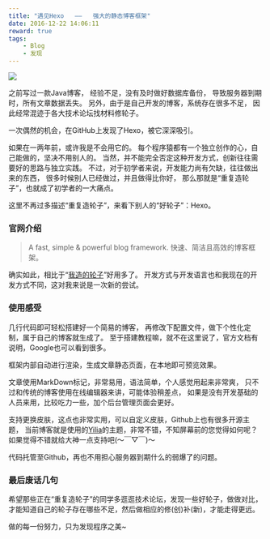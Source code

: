 ```yaml
---
title: "遇见Hexo   ——   强大的静态博客框架"
date: 2016-12-22 14:06:11
reward: true
tags:
	- Blog 
	- 发现
---
```


![](/assets/blogImg/meet-hexo/1.png)

之前写过一款Java博客，
经验不足，没有及时做好数据库备份，
导致服务器到期时，所有文章数据丢失。
另外，由于是自己开发的博客，系统存在很多不足，
因此经常混迹于各大技术论坛找材料修轮子。

一次偶然的机会，在GitHub上发现了Hexo，被它深深吸引。

<!-- more -->

如果在一两年前，或许我是不会用它的。
每个程序猿都有一个独立创作的心，自己能做的，坚决不用别人的。
当然，并不能完全否定这种开发方式，创新往往需要好的思路与独立实践。
不过，对于初学者来说，开发能力尚有欠缺，往往做出来的东西，
很多时候别人已经做过，并且做得比你好，
那么那就是“重复造轮子”，也就成了初学者的一大痛点。

这里不再过多描述“重复造轮子”，来看下别人的“好轮子”：Hexo。

### 官网介绍

> A fast, simple & powerful blog framework.
  快速、简洁且高效的博客框架。

确实如此，相比于“[我造的轮子]”好用多了。
开发方式与开发语言也和我现在的开发方式不同，这对我来说是一次新的尝试。



### 使用感受

几行代码即可轻松搭建好一个简易的博客，
再修改下配置文件，做下个性化定制，属于自己的博客就生成了。
至于搭建教程嘛，就不在这里说了，官方文档有说明，Google也可以看到很多。

框架内部自动进行渲染，生成文章静态页面，在本地即可预览效果。

文章使用MarkDown标记，非常易用，语法简单，个人感觉用起来非常爽，
只不过和传统的博客使用在线编辑器来讲，可能体验稍差点，
如果是没有开发基础的人员来用，比较吃力一些，加个后台管理页面会更好。

支持更换皮肤，这点也非常实用，可以自定义皮肤，Github上也有很多开源主题，
当前博客就是使用的[Yilia]的主题，非常不错，不知屏幕前的您觉得如何呢？
如果觉得不错就给大神一点支持吧(～￣▽￣)～

代码托管至Github，再也不用担心服务器到期什么的弱爆了的问题。

### 最后废话几句

希望那些正在“重复造轮子”的同学多逛逛技术论坛，发现一些好轮子，做做对比，
才能知道自己的轮子存在哪些不足，然后做相应的修(创)补(新)，才能走得更远。

做的每一份努力，只为发现程序之美~

  [我造的轮子]: https://github.com/0031/cabrite-blog
  [Yilia]: https://github.com/litten/hexo-theme-yilia